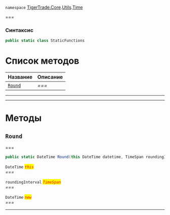 
`namespace` [TigerTrade.Core](../../../TigerTrade.Core.md).[Utils](../../../TigerTrade.Core/Utils.md).[Time](../../../TigerTrade.Core/Utils/Time.md)


===

### Синтаксис
```csharp
public static class StaticFunctions
```


# Список методов
| Название | Описание |
| --- | --- |
| [`Round`](#method-round) | *===* |





***  
***  
# Методы

## `Round`<a href="method-round" id="method-round"></a>
===
```csharp
public static DateTime Round(this DateTime datetime, TimeSpan roundingInterval)
```

`DateTime` <mark style="color:red;">*`this`*</mark>  
 *===*  

`roundingInterval` <mark style="color:red;">*`TimeSpan`*</mark>  
 *===*  

`DateTime` <mark style="color:red;">*`new`*</mark>  
 *===*  


***  


